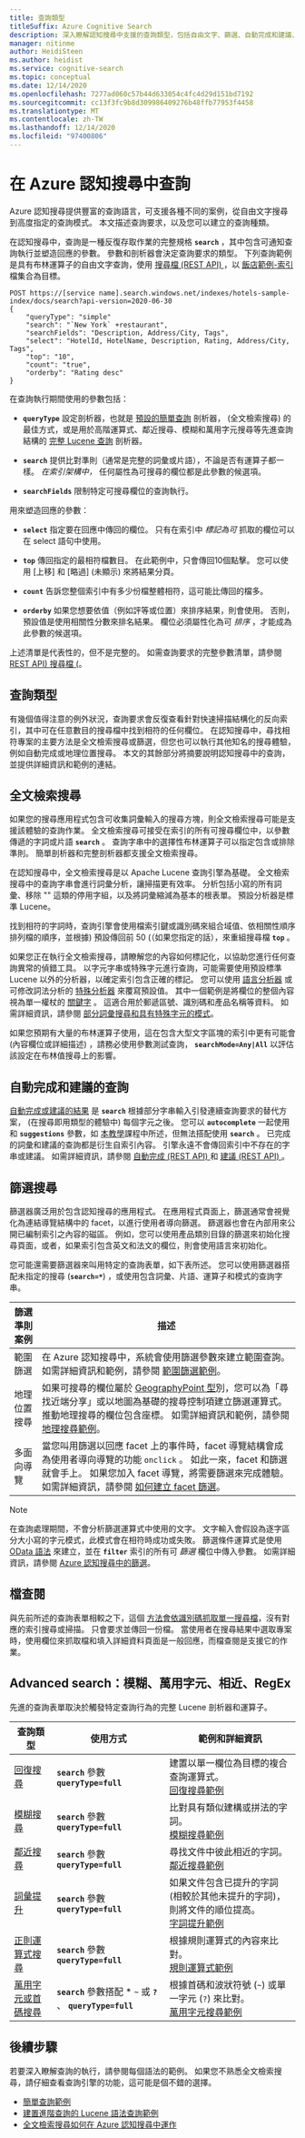 ```yaml
---
title: 查詢類型
titleSuffix: Azure Cognitive Search
description: 深入瞭解認知搜尋中支援的查詢類型，包括自由文字、篩選、自動完成和建議、地理搜尋、系統查詢和檔查閱。
manager: nitinme
author: HeidiSteen
ms.author: heidist
ms.service: cognitive-search
ms.topic: conceptual
ms.date: 12/14/2020
ms.openlocfilehash: 7277ad060c57b44d633054c4fc4d29d151bd7192
ms.sourcegitcommit: cc13f3fc9b8d309986409276b48ffb77953f4458
ms.translationtype: MT
ms.contentlocale: zh-TW
ms.lasthandoff: 12/14/2020
ms.locfileid: "97400806"
---
```

# <a name="querying-in-azure-cognitive-search"></a>在 Azure 認知搜尋中查詢

Azure 認知搜尋提供豐富的查詢語言，可支援各種不同的案例，從自由文字搜尋到高度指定的查詢模式。 本文描述查詢要求，以及您可以建立的查詢種類。

在認知搜尋中，查詢是一種反復存取作業的完整規格 **`search`** ，其中包含可通知查詢執行並塑造回應的參數。 參數和剖析器會決定查詢要求的類型。 下列查詢範例是具有布林運算子的自由文字查詢，使用 [搜尋檔 (REST API) ](/rest/api/searchservice/search-documents)，以 [飯店範例-索引](search-get-started-portal.md) 檔集合為目標。

```http
POST https://[service name].search.windows.net/indexes/hotels-sample-index/docs/search?api-version=2020-06-30
{
    "queryType": "simple"
    "search": "`New York` +restaurant",
    "searchFields": "Description, Address/City, Tags",
    "select": "HotelId, HotelName, Description, Rating, Address/City, Tags",
    "top": "10",
    "count": "true",
    "orderby": "Rating desc"
}
```

在查詢執行期間使用的參數包括：

+ **`queryType`** 設定剖析器，也就是 [預設的簡單查詢](search-query-simple-examples.md) 剖析器， (全文檢索搜尋) 的最佳方式，或是用於高階運算式、鄰近搜尋、模糊和萬用字元搜尋等先進查詢結構的 [完整 Lucene 查詢](search-query-lucene-examples.md) 剖析器。

+ **`search`** 提供比對準則（通常是完整的詞彙或片語），不論是否有運算子都一樣。 *在索引架構中，* 任何屬性為可搜尋的欄位都是此參數的候選項。

+ **`searchFields`** 限制特定可搜尋欄位的查詢執行。

用來塑造回應的參數：

+ **`select`** 指定要在回應中傳回的欄位。 只有在索引中 *標記為可* 抓取的欄位可以在 select 語句中使用。

+ **`top`** 傳回指定的最相符檔數目。 在此範例中，只會傳回10個點擊。 您可以使用 [上移] 和 [略過] (未顯示) 來將結果分頁。

+ **`count`** 告訴您整個索引中有多少份檔整體相符，這可能比傳回的檔多。 

+ **`orderby`** 如果您想要依值（例如評等或位置）來排序結果，則會使用。 否則，預設值是使用相關性分數來排名結果。 欄位必須屬性化為可 *排序* ，才能成為此參數的候選項。

上述清單是代表性的，但不是完整的。 如需查詢要求的完整參數清單，請參閱 [REST API) 搜尋檔 (](/rest/api/searchservice/search-documents)。

<a name="types-of-queries"></a>

## <a name="types-of-queries"></a>查詢類型

有幾個值得注意的例外狀況，查詢要求會反復查看針對快速掃描結構化的反向索引，其中可在任意數目的搜尋檔中找到相符的任何欄位。 在認知搜尋中，尋找相符專案的主要方法是全文檢索搜尋或篩選，但您也可以執行其他知名的搜尋體驗，例如自動完成或地理位置搜尋。 本文的其餘部分將摘要說明認知搜尋中的查詢，並提供詳細資訊和範例的連結。

## <a name="full-text-search"></a>全文檢索搜尋

如果您的搜尋應用程式包含可收集詞彙輸入的搜尋方塊，則全文檢索搜尋可能是支援該體驗的查詢作業。 全文檢索搜尋可接受在索引的所有可搜尋欄位中，以參數傳遞的字詞或片語 **`search`** 。  查詢字串中的選擇性布林運算子可以指定包含或排除準則。 簡單剖析器和完整剖析器都支援全文檢索搜尋。

在認知搜尋中，全文檢索搜尋是以 Apache Lucene 查詢引擎為基礎。 全文檢索搜尋中的查詢字串會進行詞彙分析，讓掃描更有效率。 分析包括小寫的所有詞彙、移除 "" 這類的停用字組，以及將詞彙縮減為基本的根表單。 預設分析器是標準 Lucene。

找到相符的字詞時，查詢引擎會使用檔索引鍵或識別碼來組合域值、依相關性順序排列檔的順序，並根據) 預設傳回前 50 (（如果您指定的話），來重組搜尋檔 **`top`** 。

如果您正在執行全文檢索搜尋，請瞭解您的內容如何標記化，以協助您進行任何查詢異常的偵錯工具。 以字元字串或特殊字元進行查詢，可能需要使用預設標準 Lucene 以外的分析器，以確定索引包含正確的標記。 您可以使用 [語言分析器](index-add-language-analyzers.md#language-analyzer-list) 或可修改詞法分析的 [特殊分析器](index-add-custom-analyzers.md#AnalyzerTable) 來覆寫預設值。 其中一個範例是將欄位的整個內容視為單一權杖的 [關鍵字](https://lucene.apache.org/core/6_6_1/analyzers-common/org/apache/lucene/analysis/core/KeywordAnalyzer.html) 。 這適合用於郵遞區號、識別碼和產品名稱等資料。 如需詳細資訊，請參閱 [部分詞彙搜尋和具有特殊字元的模式](search-query-partial-matching.md)。

如果您預期有大量的布林運算子使用，這在包含大型文字區塊的索引中更有可能會 (內容欄位或詳細描述) ，請務必使用參數測試查詢， **`searchMode=Any|All`** 以評估該設定在布林值搜尋上的影響。

## <a name="autocomplete-and-suggested-queries"></a>自動完成和建議的查詢

[自動完成或建議的結果](search-autocomplete-tutorial.md) 是 **`search`** 根據部分字串輸入引發連續查詢要求的替代方案， (在搜尋即用類型的體驗中) 每個字元之後。 您可以 **`autocomplete`** 一起使用和 **`suggestions`** 參數，如 [本教學](tutorial-csharp-type-ahead-and-suggestions.md)課程中所述，但無法搭配使用 **`search`** 。 已完成的詞彙和建議的查詢都是衍生自索引內容。 引擎永遠不會傳回索引中不存在的字串或建議。 如需詳細資訊，請參閱 [自動完成 (REST API) ](/rest/api/searchservice/autocomplete) 和 [建議 (REST API) ](/rest/api/searchservice/suggestions)。

## <a name="filter-search"></a>篩選搜尋

篩選器廣泛用於包含認知搜尋的應用程式。 在應用程式頁面上，篩選通常會視覺化為連結導覽結構中的 facet，以進行使用者導向篩選。 篩選器也會在內部用來公開已編制索引之內容的磁區。 例如，您可以使用產品類別目錄的篩選來初始化搜尋頁面，或者，如果索引包含英文和法文的欄位，則會使用語言來初始化。

您可能還需要篩選器來叫用特定的查詢表單，如下表所述。 您可以使用篩選器搭配未指定的搜尋 (**`search=*`**) ，或使用包含詞彙、片語、運算子和模式的查詢字串。

| 篩選準則案例 | 描述 |
|-----------------|-------------|
| 範圍篩選 | 在 Azure 認知搜尋中，系統會使用篩選參數來建立範圍查詢。 如需詳細資訊和範例，請參閱 [範圍篩選範例](search-query-simple-examples.md#example-4-range-filters)。 |
| 地理位置搜尋 | 如果可搜尋的欄位屬於 [GeographyPoint 型](/rest/api/searchservice/supported-data-types)別，您可以為「尋找近端分享」或以地圖為基礎的搜尋控制項建立篩選運算式。 推動地理搜尋的欄位包含座標。 如需詳細資訊和範例，請參閱 [地理搜尋範例](search-query-simple-examples.md#example-5-geo-search)。 |
| 多面向導覽 | 當您叫用篩選以回應 facet 上的事件時，facet 導覽結構會成為使用者導向導覽的功能 `onclick` 。 如此一來，facet 和篩選就會手上。 如果您加入 facet 導覽，將需要篩選來完成體驗。 如需詳細資訊，請參閱 [如何建立 facet 篩選](search-filters-facets.md)。 |

> [!NOTE]
> 在查詢處理期間，不會分析篩選運算式中使用的文字。 文字輸入會假設為逐字區分大小寫的字元模式，此模式會在相符時成功或失敗。 篩選條件運算式是使用 [OData 語法](query-odata-filter-orderby-syntax.md) 來建立，並在 **`filter`** 索引的所有可 *篩選* 欄位中傳入參數。 如需詳細資訊，請參閱 [Azure 認知搜尋中的篩選](search-filters.md)。

## <a name="document-look-up"></a>檔查閱

與先前所述的查詢表單相較之下，這個 [方法會依識別碼抓取單一搜尋檔](/rest/api/searchservice/lookup-document)，沒有對應的索引搜尋或掃描。 只會要求並傳回一份檔。 當使用者在搜尋結果中選取專案時，使用欄位來抓取檔和填入詳細資料頁面是一般回應，而檔查閱是支援它的作業。

## <a name="advanced-search-fuzzy-wildcard-proximity-regex"></a>Advanced search：模糊、萬用字元、相近、RegEx

先進的查詢表單取決於觸發特定查詢行為的完整 Lucene 剖析器和運算子。

| 查詢類型 | 使用方式 | 範例和詳細資訊 |
|------------|--------|------------------------------|
| [回復搜尋](query-lucene-syntax.md#bkmk_fields) | **`search`**  參數 **`queryType=full`**  | 建置以單一欄位為目標的複合查詢運算式。 <br/>[回復搜尋範例](search-query-lucene-examples.md#example-2-fielded-search) |
| [模糊搜尋](query-lucene-syntax.md#bkmk_fuzzy) | **`search`** 參數 **`queryType=full`** | 比對具有類似建構或拼法的字詞。 <br/>[模糊搜尋範例](search-query-lucene-examples.md#example-3-fuzzy-search) |
| [鄰近搜尋](query-lucene-syntax.md#bkmk_proximity) | **`search`** 參數 **`queryType=full`** | 尋找文件中彼此相近的字詞。 <br/>[鄰近搜尋範例](search-query-lucene-examples.md#example-4-proximity-search) |
| [詞彙提升](query-lucene-syntax.md#bkmk_termboost) | **`search`** 參數 **`queryType=full`** | 如果文件包含已提升的字詞 (相較於其他未提升的字詞)，則將文件的順位提高。 <br/>[字詞提升範例](search-query-lucene-examples.md#example-5-term-boosting) |
| [正則運算式搜尋](query-lucene-syntax.md#bkmk_regex) | **`search`** 參數 **`queryType=full`** | 根據規則運算式的內容來比對。 <br/>[規則運算式範例](search-query-lucene-examples.md#example-6-regex) |
|  [萬用字元或首碼搜尋](query-lucene-syntax.md#bkmk_wildcard) | **`search`** 參數搭配 * *_`~`_* 或 **`?`** 、 **`queryType=full`**| 根據首碼和波狀符號 (`~`) 或單一字元 (`?`) 來比對。 <br/>[萬用字元搜尋範例](search-query-lucene-examples.md#example-7-wildcard-search) |

## <a name="next-steps"></a>後續步驟

若要深入瞭解查詢的執行，請參閱每個語法的範例。 如果您不熟悉全文檢索搜尋，請仔細查看查詢引擎的功能，這可能是個不錯的選擇。

+ [簡單查詢範例](search-query-simple-examples.md)
+ [建置進階查詢的 Lucene 語法查詢範例](search-query-lucene-examples.md)
+ [全文檢索搜尋如何在 Azure 認知搜尋中運作](search-lucene-query-architecture.md)